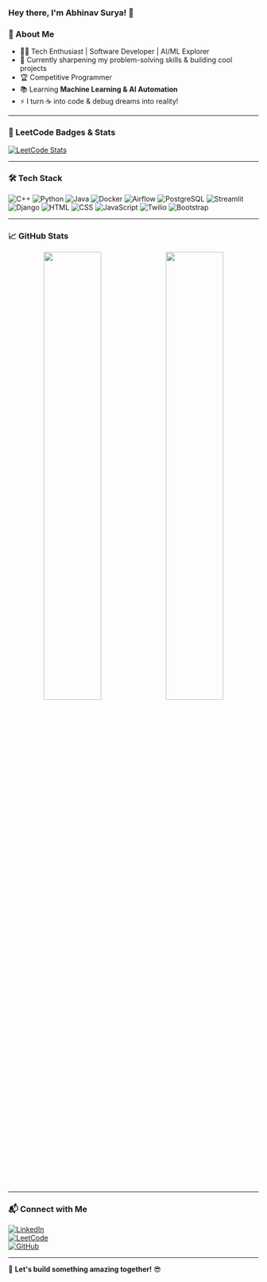 ### Hey there, I'm Abhinav Surya! 👋

### 🚀 About Me

- 👨‍💻 Tech Enthusiast | Software Developer | AI/ML Explorer  
- 🎯 Currently sharpening my problem-solving skills & building cool projects  
- 🏆 Competitive Programmer  
- 📚 Learning **Machine Learning & AI Automation**  
- ⚡ I turn ☕ into code & debug dreams into reality!  

---

### 🏅 LeetCode Badges & Stats

[![LeetCode Stats](https://leetcard.jacoblin.cool/abhinavsurya?theme=dark&font=Karma&ext=heatmap)](https://leetcode.com/abhinavsurya/)

---

### 🛠️ Tech Stack

![C++](https://img.shields.io/badge/-C++-00599C?style=flat&logo=c%2B%2B&logoColor=white)
![Python](https://img.shields.io/badge/-Python-3776AB?style=flat&logo=python&logoColor=white)
![Java](https://img.shields.io/badge/-Java-007396?style=flat&logo=java&logoColor=white)
![Docker](https://img.shields.io/badge/-Docker-2496ED?style=flat&logo=docker&logoColor=white)
![Airflow](https://img.shields.io/badge/-Apache%20Airflow-017CEE?style=flat&logo=apacheairflow&logoColor=white)
![PostgreSQL](https://img.shields.io/badge/-PostgreSQL-4169E1?style=flat&logo=postgresql&logoColor=white)
![Streamlit](https://img.shields.io/badge/-Streamlit-FF4B4B?style=flat&logo=streamlit&logoColor=white)
![Django](https://img.shields.io/badge/-Django-092E20?style=flat&logo=django&logoColor=white)
![HTML](https://img.shields.io/badge/-HTML5-E34F26?style=flat&logo=html5&logoColor=white)
![CSS](https://img.shields.io/badge/-CSS3-1572B6?style=flat&logo=css3&logoColor=white)
![JavaScript](https://img.shields.io/badge/-JavaScript-F7DF1E?style=flat&logo=javascript&logoColor=black)
![Twilio](https://img.shields.io/badge/-Twilio-F22F46?style=flat&logo=twilio&logoColor=white)
![Bootstrap](https://img.shields.io/badge/-Bootstrap-7952B3?style=flat&logo=bootstrap&logoColor=white)

---

### 📈 GitHub Stats

<div align="center">
  <img src="https://github-readme-stats.vercel.app/api?username=abhinavsurya1&show_icons=true&theme=radical&hide_border=true" width="48%" />
  <img src="https://github-readme-streak-stats.herokuapp.com/?user=abhinavsurya1&theme=radical&hide_border=true" width="48%" />
</div>

---

### 📬 Connect with Me

[![LinkedIn](https://img.shields.io/badge/-LinkedIn-0077B5?style=flat&logo=linkedin&logoColor=white)](https://www.linkedin.com/in/abhinavsurya/)  
[![LeetCode](https://img.shields.io/badge/-LeetCode-FFA116?style=flat&logo=leetcode&logoColor=black)](https://leetcode.com/abhinavsurya/)  
[![GitHub](https://img.shields.io/badge/-GitHub-181717?style=flat&logo=github&logoColor=white)](https://github.com/abhinavsurya1)  

---

🚀 **Let's build something amazing together!** 😎
